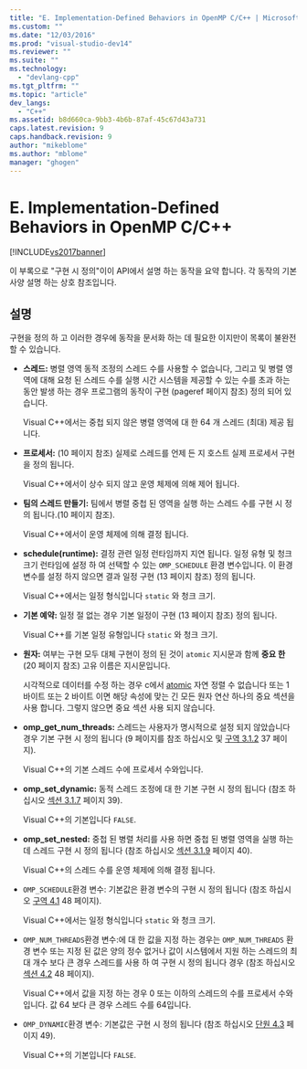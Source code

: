 ```yaml
---
title: "E. Implementation-Defined Behaviors in OpenMP C/C++ | Microsoft Docs"
ms.custom: ""
ms.date: "12/03/2016"
ms.prod: "visual-studio-dev14"
ms.reviewer: ""
ms.suite: ""
ms.technology: 
  - "devlang-cpp"
ms.tgt_pltfrm: ""
ms.topic: "article"
dev_langs: 
  - "C++"
ms.assetid: b8d660ca-9bb3-4b6b-87af-45c67d43a731
caps.latest.revision: 9
caps.handback.revision: 9
author: "mikeblome"
ms.author: "mblome"
manager: "ghogen"
---
```

# E. Implementation-Defined Behaviors in OpenMP C/C++
[!INCLUDE[vs2017banner](../../assembler/inline/includes/vs2017banner.md)]

이 부록으로 "구현 시 정의"이이 API에서 설명 하는 동작을 요약 합니다.  각 동작의 기본 사양 설명 하는 상호 참조입니다.  
  
## 설명  
 구현을 정의 하 고 이러한 경우에 동작을 문서화 하는 데 필요한 이지만이 목록이 불완전할 수 있습니다.  
  
-   **스레드:** 병렬 영역 동적 조정의 스레드 수를 사용할 수 없습니다, 그리고 및 병렬 영역에 대해 요청 된 스레드 수를 실행 시간 시스템을 제공할 수 있는 수를 초과 하는 동안 발생 하는 경우 프로그램의 동작이 구현 \(pageref 페이지 참조\) 정의 되어 있습니다.  
  
     Visual C\+\+에서는 중첩 되지 않은 병렬 영역에 대 한 64 개 스레드 \(최대\) 제공 됩니다.  
  
-   **프로세서:** \(10 페이지 참조\) 실제로 스레드를 언제 든 지 호스트 실제 프로세서 구현을 정의 됩니다.  
  
     Visual C\+\+에서이 상수 되지 않고 운영 체제에 의해 제어 됩니다.  
  
-   **팀의 스레드 만들기:** 팀에서 병렬 중첩 된 영역을 실행 하는 스레드 수를 구현 시 정의 됩니다.\(10 페이지 참조\).  
  
     Visual C\+\+에서이 운영 체제에 의해 결정 됩니다.  
  
-   **schedule\(runtime\):** 결정 관련 일정 런타임까지 지연 됩니다.  일정 유형 및 청크 크기 런타임에 설정 하 여 선택할 수 있는 `OMP_SCHEDULE` 환경 변수입니다.  이 환경 변수를 설정 하지 않으면 결과 일정 구현 \(13 페이지 참조\) 정의 됩니다.  
  
     Visual C\+\+에서는 일정 형식입니다 `static` 와 청크 크기.  
  
-   **기본 예약:** 일정 절 없는 경우 기본 일정이 구현 \(13 페이지 참조\) 정의 됩니다.  
  
     Visual C\+\+를 기본 일정 유형입니다 `static` 와 청크 크기.  
  
-   **원자:** 여부는 구현 모두 대체 구현이 정의 된 것이 `atomic` 지시문과 함께  **중요 한** \(20 페이지 참조\) 고유 이름은 지시문입니다.  
  
     시각적으로 데이터를 수정 하는 경우 c에서 [atomic](../../parallel/openmp/reference/atomic.md) 자연 정렬 수 없습니다 또는 1 바이트 또는 2 바이트 이면 해당 속성에 맞는 긴 모든 원자 연산 하나의 중요 섹션을 사용 합니다.  그렇지 않으면 중요 섹션 사용 되지 않습니다.  
  
-   **omp\_get\_num\_threads:** 스레드는 사용자가 명시적으로 설정 되지 않았습니다 경우 기본 구현 시 정의 됩니다 \(9 페이지를 참조 하십시오 및  [구역 3.1.2](../../parallel/openmp/3-1-2-omp-get-num-threads-function.md) 37 페이지\).  
  
     Visual C\+\+의 기본 스레드 수에 프로세서 수와입니다.  
  
-   **omp\_set\_dynamic:** 동적 스레드 조정에 대 한 기본 구현 시 정의 됩니다 \(참조 하십시오  [섹션 3.1.7](../../parallel/openmp/3-1-7-omp-set-dynamic-function.md) 페이지 39\).  
  
     Visual C\+\+의 기본입니다 `FALSE`.  
  
-   **omp\_set\_nested:** 중첩 된 병렬 처리를 사용 하면 중첩 된 병렬 영역을 실행 하는 데 스레드 구현 시 정의 됩니다 \(참조 하십시오  [섹션 3.1.9](../../parallel/openmp/3-1-9-omp-set-nested-function.md) 페이지 40\).  
  
     Visual C\+\+의 스레드 수를 운영 체제에 의해 결정 됩니다.  
  
-   `OMP_SCHEDULE`환경 변수: 기본값은 환경 변수의 구현 시 정의 됩니다 \(참조 하십시오  [구역 4.1](../../parallel/openmp/4-1-omp-schedule.md) 48 페이지\).  
  
     Visual C\+\+에서는 일정 형식입니다 `static` 와 청크 크기.  
  
-   `OMP_NUM_THREADS`환경 변수:에 대 한 값을 지정 하는 경우는 `OMP_NUM_THREADS` 환경 변수 또는 지정 된 값은 양의 정수 없거나 값이 시스템에서 지원 하는 스레드의 최대 개수 보다 큰 경우 스레드를 사용 하 여 구현 시 정의 됩니다 경우 \(참조 하십시오  [섹션 4.2](../../parallel/openmp/4-2-omp-num-threads.md) 48 페이지\).  
  
     Visual C\+\+에서 값을 지정 하는 경우 0 또는 이하의 스레드의 수를 프로세서 수와입니다.  값 64 보다 큰 경우 스레드 수를 64입니다.  
  
-   `OMP_DYNAMIC`환경 변수: 기본값은 구현 시 정의 됩니다 \(참조 하십시오  [단원 4.3](../../parallel/openmp/4-3-omp-dynamic.md) 페이지 49\).  
  
     Visual C\+\+의 기본입니다 `FALSE`.